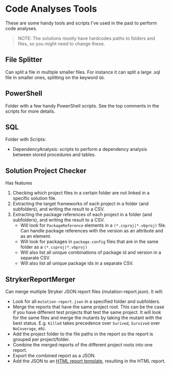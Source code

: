 # Code Analyses Tools

These are some handy tools and scripts I've used in the past to perform code analyses.

>NOTE: The solutions mostly have hardcodes paths to folders and files, so you might need to change these.

## File Splitter

Can split a file in multiple smaller files. For instance it can split a large .sql file in smaller ones, splitting on the keyword `GO`.

## PowerShell

Folder with a few handy PowerShell scripts. See the top comments in the scripts for more details.

## SQL

Folder with Scripts:
- DependencyAnalysis: scripts to perform a dependency analysis between stored procedures and tables.

## Solution Project Checker

Has features
1. Checking which project files in a certain folder are not linked in a specific solution file.
1. Extracting the target frameworks of each project in a folder (and subfolders), and writing the result to a CSV.
1. Extracting the package references of each project in a folder (and subfolders), and writing the result to a CSV. 
   - Will look for `PackageReference` elements in a `(*.csproj|*.vbproj)` file. Can handle package references with the version as an attribute and as an element.
   - Will look for packages in `package.config` files that are in the same folder as a `(*.csproj|*.vbproj)`
   - Will also list all unique combinations of package id and version in a separate CSV.
   - Will also list all unique package ids in a separate CSV.

## StrykerReportMerger

Can merge multiple Stryker JSON report files (mutation-report.json). 
It will:
- Look for all `mutation-report.json` in a specified folder and subfolders.
- Merge the reports that have the same project root.
  This can be the case if you have different test projects that test the same project. 
  It will look for the same files and merge the mutants by taking the mutant with the best status. 
  E.g. `Killed` takes precedence over `Surived`, `Survived` over `NoCoverage`, etc.
- Add the project folder to the file paths in the report so the report is grouped per project/folder.
- Combine the merged reports of the different project roots into one report.
- Export the combined report as a JSON.
- Add the JSON to an [HTML report template](./PowerShell/stryker/stryker-mutation-report-template.html), resulting in the HTML report.